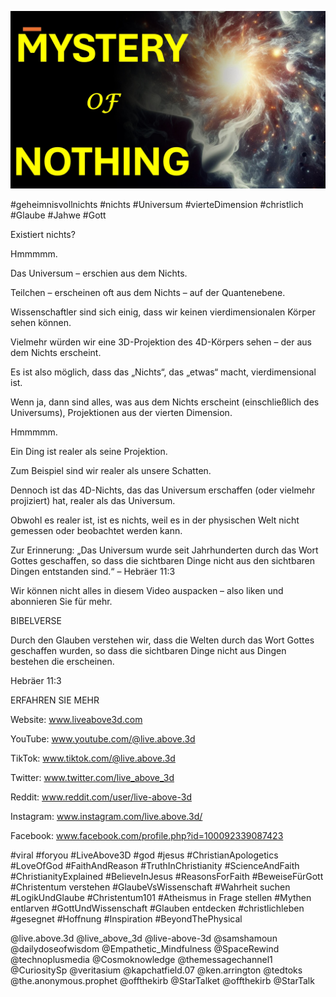 ![Video cover image](../cover.jpg "cover photo")

#geheimnisvollnichts #nichts #Universum #vierteDimension #christlich #Glaube #Jahwe #Gott

Existiert nichts?

Hmmmmm.

Das Universum – erschien aus dem Nichts.

Teilchen – erscheinen oft aus dem Nichts – auf der Quantenebene.

Wissenschaftler sind sich einig, dass wir keinen vierdimensionalen Körper sehen können.

Vielmehr würden wir eine 3D-Projektion des 4D-Körpers sehen – der aus dem Nichts erscheint.

Es ist also möglich, dass das „Nichts“, das „etwas“ macht, vierdimensional ist.

Wenn ja, dann sind alles, was aus dem Nichts erscheint (einschließlich des Universums), Projektionen aus der vierten Dimension.

Hmmmmm.

Ein Ding ist realer als seine Projektion.

Zum Beispiel sind wir realer als unsere Schatten.

Dennoch ist das 4D-Nichts, das das Universum erschaffen (oder vielmehr projiziert) hat, realer als das Universum.

Obwohl es realer ist, ist es nichts, weil es in der physischen Welt nicht gemessen oder beobachtet werden kann.

Zur Erinnerung: „Das Universum wurde seit Jahrhunderten durch das Wort Gottes geschaffen, so dass die sichtbaren Dinge nicht aus den sichtbaren Dingen entstanden sind.“ – Hebräer 11:3

Wir können nicht alles in diesem Video auspacken – also liken und abonnieren Sie für mehr.

BIBELVERSE

Durch den Glauben verstehen wir, dass die Welten durch das Wort Gottes geschaffen wurden, so dass die sichtbaren Dinge nicht aus Dingen bestehen die erscheinen.

Hebräer 11:3

ERFAHREN SIE MEHR

Website: www.liveabove3d.com

YouTube: www.youtube.com/@live.above.3d

TikTok: www.tiktok.com/@live.above.3d

Twitter: www.twitter.com/live_above_3d

Reddit: www.reddit.com/user/live-above-3d

 Instagram: www.instagram.com/live.above.3d/

Facebook: www.facebook.com/profile.php?id=100092339087423

#viral #foryou #LiveAbove3D #god #jesus #ChristianApologetics #LoveOfGod #FaithAndReason #TruthInChristianity #ScienceAndFaith #ChristianityExplained #BelieveInJesus #ReasonsForFaith #BeweiseFürGott #Christentum verstehen #GlaubeVsWissenschaft #Wahrheit suchen #LogikUndGlaube #Christentum101 #Atheismus in Frage stellen #Mythen entlarven #GottUndWissenschaft #Glauben entdecken #christlichleben #gesegnet #Hoffnung #Inspiration #BeyondThePhysical

@live.above.3d @live_above_3d @live-above-3d @samshamoun @dailydoseofwisdom @Empathetic_Mindfulness @SpaceRewind @technoplusmedia @Cosmoknowledge @themessagechannel1 @CuriositySp @veritasium @kapchatfield.07 @ken.arrington @tedtoks @the.anonymous.prophet @offthekirb @StarTalket @offthekirb @StarTalk